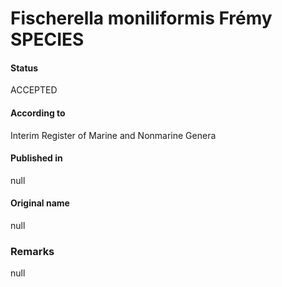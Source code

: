 Fischerella moniliformis Frémy SPECIES
=======

#### Status
ACCEPTED

#### According to
Interim Register of Marine and Nonmarine Genera

#### Published in
null

#### Original name
null

### Remarks
null